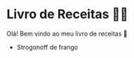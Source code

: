 # Livro de Receitas :woman_cook:

Olá! Bem vindo ao meu livro de receitas :chicken:

- Strogonoff de frango

